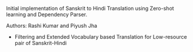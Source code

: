 Initial implementation of Sanskrit to Hindi Translation using Zero-shot learning and Dependency Parser. 

Authors: Rashi Kumar and Piyush Jha

- Filtering and Extended Vocabulary based Translation for Low-resource pair of Sanskrit-Hindi